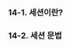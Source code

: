 ### 14-1. 세션이란?

### 14-2. 세션 문법
<!--stackedit_data:
eyJoaXN0b3J5IjpbLTExMDQzODQ0NDEsNzMwOTk4MTE2XX0=
-->